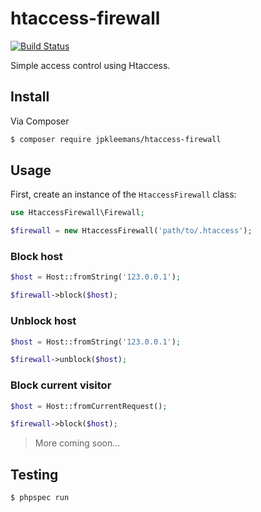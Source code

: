 # htaccess-firewall

[![Build Status](https://travis-ci.org/jpkleemans/htaccess-firewall.svg?branch=master)](https://travis-ci.org/jpkleemans/htaccess-firewall)

Simple access control using Htaccess.

## Install

Via Composer

``` bash
$ composer require jpkleemans/htaccess-firewall
```

## Usage

First, create an instance of the `HtaccessFirewall` class:

``` php
use HtaccessFirewall\Firewall;

$firewall = new HtaccessFirewall('path/to/.htaccess');
```

### Block host

``` php
$host = Host::fromString('123.0.0.1');

$firewall->block($host);
```

### Unblock host

``` php
$host = Host::fromString('123.0.0.1');

$firewall->unblock($host);
```

### Block current visitor

``` php
$host = Host::fromCurrentRequest();

$firewall->block($host);
```

> More coming soon...

## Testing

``` bash
$ phpspec run
```

